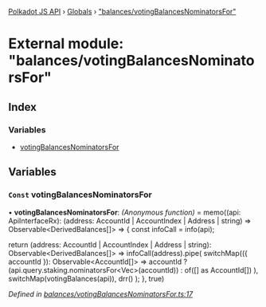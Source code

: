 [Polkadot JS API](../README.md) › [Globals](../globals.md) › ["balances/votingBalancesNominatorsFor"](_balances_votingbalancesnominatorsfor_.md)

# External module: "balances/votingBalancesNominatorsFor"

## Index

### Variables

* [votingBalancesNominatorsFor](_balances_votingbalancesnominatorsfor_.md#const-votingbalancesnominatorsfor)

## Variables

### `Const` votingBalancesNominatorsFor

• **votingBalancesNominatorsFor**: *(Anonymous function)* =  memo((api: ApiInterfaceRx): (address: AccountId | AccountIndex | Address | string) => Observable<DerivedBalances[]> => {
  const infoCall = info(api);

  return (address: AccountId | AccountIndex | Address | string): Observable<DerivedBalances[]> =>
    infoCall(address).pipe(
      switchMap(({ accountId }): Observable<AccountId[]> =>
        accountId
          ? (api.query.staking.nominatorsFor<Vec<AccountId>>(accountId))
          : of([] as AccountId[])
      ),
      switchMap(votingBalances(api)),
      drr()
    );
}, true)

*Defined in [balances/votingBalancesNominatorsFor.ts:17](https://github.com/polkadot-js/api/blob/2371d6a29c/packages/api-derive/src/balances/votingBalancesNominatorsFor.ts#L17)*
